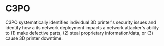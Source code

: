 # C3PO
C3PO systematically identifies individual 3D printer's security issues and identify how a its network deployment impacts a network attacker's ability to (1) make defective parts, (2) steal proprietary information/data, or (3) cause 3D printer downtime. 
